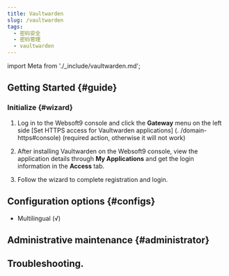 ```yaml
---
title: Vaultwarden
slug: /vaultwarden
tags:
  - 密码安全
  - 密码管理
  - vaultwarden
---
```


import Meta from './\_include/vaultwarden.md';

<Meta name="meta" />

## Getting Started {#guide}

### Initialize {#wizard}

1. Log in to the Websoft9 console and click the **Gateway** menu on the left side [Set HTTPS access for Vaultwarden applications] (. /domain-https#console) (required action, otherwise it will not work)

2. After installing Vaultwarden on the Websoft9 console, view the application details through **My Applications** and get the login information in the **Access** tab.

3. Follow the wizard to complete registration and login.

## Configuration options {#configs}

- Multilingual (√)

## Administrative maintenance {#administrator}

## Troubleshooting.
